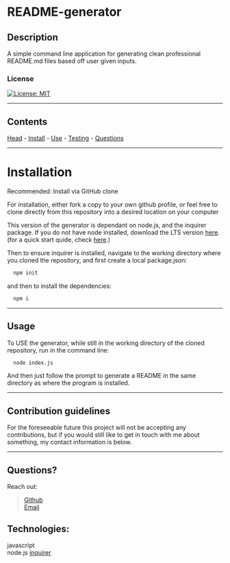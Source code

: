 # **README-generator**

  ## Description

A simple command line application for generating clean professional README.md files based off user given inputs.

  ### <a id='license'></a> License
[![License: MIT](https://img.shields.io/badge/License-MIT-blue.svg)](https://opensource.org/licenses/MIT)

---

  Contents
---
 [Head](#head) - [Install](#install) - [Use](#usage) - [Testing](#testing) - [Questions](#questions)

  ---

  # <a id="install"></a> Installation

  Recommended: Install via GitHub clone

  For installation, either fork a copy to your own github profile, or feel free to clone directly from this repository into a desired location on your computer

  This version of the generator is dependant on node.js, and the inquirer package. If you do not have node installed, download the LTS version [here](https://nodejs.org/en/download).   
  (for a quick start quide, check [here](https://nodejs.org/en/docs/guides/getting-started-guide/).)

  Then to ensure inquirer is installed, navigate to the working directory where you cloned the repository, and first create a local package.json:
  ```bash
    npm init
  ```
  and then to install the dependencies:
  ```bash
    npm i
  ```

---

  ## <a id="usage"></a> Usage
 
To USE the generator, while still in the working directory of the cloned repository, run in the command line: 

  ```bash 
    node index.js 
  ``` 
And then just follow the prompt to generate a README in the same directory as where the program is installed.

---

  ## Contribution guidelines

  For the foreseeable future this project will not be accepting any contributions, but if you would still like to get in touch with me about something, my contact information is below.

  ---

  ## <a id='questions'></a> Questions?
Reach out:
> [Github](https://github.com/Keaton-Brewster)  
[Email](mailto:keatonbrewsterdev@gmail.com)

## Technologies:
javascript  
node.js 
[inquirer](https://www.npmjs.com/package/inquirer)
